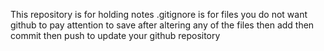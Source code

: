 This repository is for holding notes
.gitignore is for files you do not want github to pay attention to
save after altering any of the files
then add
then commit
then push to update your github repository
